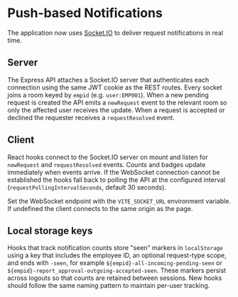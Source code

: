 # Push-based Notifications

The application now uses [Socket.IO](https://socket.io/) to deliver request
notifications in real time.

## Server

The Express API attaches a Socket.IO server that authenticates each connection
using the same JWT cookie as the REST routes. Every socket joins a room keyed by
`empid` (e.g. `user:EMP001`). When a new pending request is created the API
emits a `newRequest` event to the relevant room so only the affected user
receives the update. When a request is accepted or declined the requester
receives a `requestResolved` event.

## Client

React hooks connect to the Socket.IO server on mount and listen for
`newRequest` and `requestResolved` events. Counts and badges update
immediately when events arrive.
If the WebSocket connection cannot be established the hooks fall back to polling
the API at the configured interval (`requestPollingIntervalSeconds`, default
30&nbsp;seconds).

Set the WebSocket endpoint with the `VITE_SOCKET_URL` environment variable. If
undefined the client connects to the same origin as the page.

## Local storage keys

Hooks that track notification counts store "seen" markers in `localStorage`
using a key that includes the employee ID, an optional request-type scope, and
ends with `-seen`, for example `${empid}-all-incoming-pending-seen` or
`${empid}-report_approval-outgoing-accepted-seen`. These markers persist across
logouts so that counts are retained between sessions. New hooks should follow
the same naming pattern to maintain per-user tracking.
